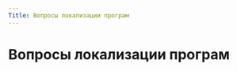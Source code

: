 ```yaml
---
Title: Вопросы локализации програм
---
```



Вопросы локализации програм
===========================

<!-- TOC -->

